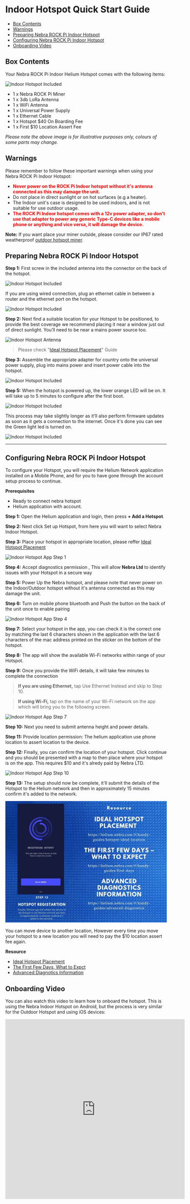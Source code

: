 # Indoor Hotspot Quick Start Guide

* [Box Contents](#box-contents)
* [Warnings](#warnings)
* [Preparing Nebra ROCK Pi Indoor Hotspot](#preparing-nebra-rock-pi-indoor-hotspot)
* [Configuring Nebra ROCK Pi Indoor Hotspot](#configuring-nebra-rock-pi-indoor-hotspot)
* [Onboarding Video](#onboarding-video)



## Box Contents
Your Nebra ROCK Pi Indoor Helium Hotspot comes with the following items:

![Indoor Hotspot Included](../media/photos/indoorRockpi/packagecontents.jpg)

* 1 x Nebra ROCK Pi Miner
* 1 x 3db LoRa Antenna
* 1 x WiFi Antenna
* 1 x Universal Power Supply
* 1 x Ethernet Cable
* 1 x Hotspot $40 On Boarding Fee
* 1 x First $10 Location Assert Fee

*Please note the above image is for illustrative purposes only, colours of some parts may change.*

## Warnings
Please remember to follow these important warnings when using your Nebra ROCK Pi Indoor Hotspot:

<div class="tip">

* **<span style="color:red">Never power on the ROCK Pi Indoor hotspot without it's antenna connected as this may damage the unit.</span>**
* Do not place in direct sunlight or on hot surfaces (e.g a heater).
* The Indoor unit's case is designed to be used indoors, and is not suitable for use outdoor usage.
* **<span style="color:red">The ROCK Pi Indoor hotspot comes with a 12v power adapter, so don't use that adapter to power any generic Type-C devices like a mobile phone or anything and vice versa, it will damage the device.</span>**

</div>

**Note:** If you want place your miner outside, please consider our IP67 rated weatherproof [outdoor hotspot miner](https://www.nebra.com/products/helium-outdoor-hotspot-miner-gateway).

## Preparing Nebra ROCK Pi Indoor Hotspot

**Step 1:** First screw in the included antenna into the connector on the back of the hotspot.

![Indoor Hotspot Included](../media/photos/indoorRockpi/connectAntenna.jpg)


If you are using wired connection, plug an ethernet cable in between a router and the ethernet port on the hotspot.

![Indoor Hotspot Included](../media/photos/indoorRockpi/connectETH.jpg)


**Step 2:** Next find a suitable location for your Hotspot to be positioned, to provide the best coverage we recommend placing it near a window just out of direct sunlight. You’ll need to be near a mains power source too.

![Indoor Hotspot Antenna](../media/photos/indoor/step2.jpg ':size=800')


> Please check "[Ideal Hotspot Placement](../handy-guides/hotspot-ideal-location.md)" Guide


**Step 3:** Assemble the appropriate adapter for country onto the universal power supply, plug into mains power and insert power cable into the hotspot.


![Indoor Hotspot Included](../media/photos/indoorRockpi/connectPower.jpg)

**Step 5:** When the hotspot is powered up, the lower orange LED will be on. It will take up to 5 minutes to configure after the first boot.

![Indoor Hotspot Included](../media/photos/indoorRockpi/LEDon.jpg)

This process may take slightly longer as it’ll also perform firmware updates as soon as it gets a connection to the internet. Once it's done you can see the Green light led is turned on.

![Indoor Hotspot Included](../media/photos/indoorRockpi/LEDonComplete.jpg)


<hr>

## Configuring Nebra ROCK Pi Indoor Hotspot

To configure your Hotspot, you will require the Helium Network application installed on a Mobile Phone, and for you to have gone through the account setup process to continue.

**Prerequisites**

* Ready to connect nebra hotspot
* Helium application with account.


**Step 1:** Open the Helium application and login, then press **+ Add a Hotspot**.

**Step 2:** Next click Set up Hotspot, from here you will want to select Nebra Indoor Hotspot.

<!-- ![Choose your Hotspot](../media/screenshots/ios/hs-02.png  ':size=350') -->

**Step 3:** Place your hotspot in appropriate location, please reffer [Ideal Hotspot Placement](../handy-guides/hotspot-ideal-location.md)


![Indoor Hotspot App Step 1](../media/photos/indoor/step8.jpg ':size=800')



**Step 4:** Accept diagnostics permission , This will allow **Nebra Ltd** to identify issues with your Hotspot in a secure way

**Step 5:** Power Up the Nebra hotspot, and please note that never power on the Indoor/Outdoor hotspot without it's antenna connected as this may damage the unit.

**Step 6:** Turn on mobile phone bluetooth  and Push the button on the back of the unit once to enable pairing


![Indoor Hotspot App Step 4](../media/photos/indoor/step9.jpg ':size=800')

<!-- ![Bluetooth Information](../media/screenshots/ios/hs-06.png  ':size=350') -->

**Step 7:** Select your hotspot in the app, you can check it is the correct one by matching the last 6 characters shown in the application with the last 6 characters of the mac address printed on the sticker on the bottom of the hotspot.

<!-- ![Hotspot Found](../media/screenshots/ios/hs-08-i.png  ':size=350') -->

**Step 8:** The app will show the available Wi-Fi networks within range of your Hotspot.

**Step 9:** Once you provide the WiFi details, it will take few minutes to complete the connection

> **If you are using Ethernet,** tap Use Ethernet Instead and skip to Step 10.

> **If using Wi-Fi,** tap on the name of your Wi-Fi network on the app which will bring you to the following screen.


![Indoor Hotspot App Step 7](../media/photos/indoor/step10.jpg ':size=800')


**Step 10:** Next you need to submit antenna height and power details.

**Step 11:** Provide location permission: The helium application use phone location to assert location to the device.  

**Step 12:** Finally, you can confirm the location of your hotspot. Click continue and you should be presented with a map to then place where your hotspot is on the app. This requires $10 and it's alredy paid by Nebra LTD.


![Indoor Hotspot App Step 10](../media/photos/indoor/step11.jpg ':size=800')


**Step 13:** The setup should now be complete, it'll submit the details of the Hotspot to the Helium network and then in approximately 15 minutes confirm it's added to the network.

![Indoor Hotspot App Step 13](../media/photos/indoor/step12.jpg ':size=800')


You can move device to another location, However every time you move your hotspot to a new location you will need to pay the $10 location assert fee again.

**Resource**

* [Ideal Hotspot Placement ](https://helium.nebra.com/#/handy-guides/hotspot-ideal-location)
* [The First Few Days, What to Expct](https://helium.nebra.com/#/handy-guides/first-days)
* [Advanced Diagnotics Information](https://helium.nebra.com/#/handy-guides/advanced-diagnostics)

## Onboarding Video

You can also watch this video to learn how to onboard the hotspot. This is using the Nebra Indoor Hotspot on Android, but the process is very similar for the Outdoor Hotspot and using iOS devices:

<iframe width="560" height="560" src="https://www.youtube.com/embed/6pSKwtGAwDg" title="YouTube video player" frameborder="0" allow="accelerometer; autoplay; clipboard-write; encrypted-media; gyroscope; picture-in-picture" allowfullscreen></iframe>

